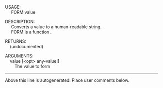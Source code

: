 USAGE:  
&nbsp;&nbsp;&nbsp;&nbsp;&nbsp;FORM&nbsp;value&nbsp;  
  
DESCRIPTION:  
&nbsp;&nbsp;&nbsp;&nbsp;&nbsp;Converts&nbsp;a&nbsp;value&nbsp;to&nbsp;a&nbsp;human-readable&nbsp;string.  
&nbsp;&nbsp;&nbsp;&nbsp;&nbsp;FORM&nbsp;is&nbsp;a&nbsp;function&nbsp;.  
  
RETURNS:  
&nbsp;&nbsp;&nbsp;&nbsp;(undocumented)  
  
ARGUMENTS:  
&nbsp;&nbsp;&nbsp;&nbsp;value&nbsp;[&lt;opt&gt;&nbsp;any-value!]  
&nbsp;&nbsp;&nbsp;&nbsp;&nbsp;&nbsp;&nbsp;&nbsp;The&nbsp;value&nbsp;to&nbsp;form  
___
Above this line is autogenerated. Place user comments below.